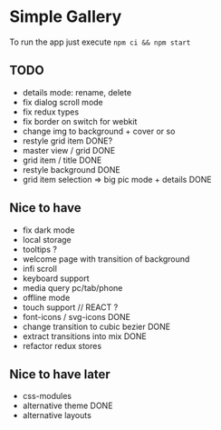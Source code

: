 # Simple Gallery

To run the app just execute `npm ci && npm start`

## TODO

- details mode: rename, delete
- fix dialog scroll mode
- fix redux types
- fix border on switch for webkit
- change img to background + cover or so
- restyle grid item DONE?
- master view / grid DONE
- grid item / title DONE
- restyle background DONE
- grid item selection => big pic mode + details DONE

## Nice to have

- fix dark mode
- local storage
- tooltips ?
- welcome page with transition of background
- infi scroll
- keyboard support
- media query pc/tab/phone
- offline mode
- touch support // REACT ?
- font-icons / svg-icons DONE
- change transition to cubic bezier DONE
- extract transitions into mix DONE
- refactor redux stores

## Nice to have later

- css-modules
- alternative theme DONE
- alternative layouts
